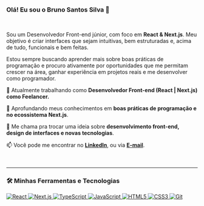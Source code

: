 ### Olá! Eu sou o Bruno Santos Silva 👋

<br>

Sou um Desenvolvedor Front-end júnior, com foco em **React & Next.js**. Meu objetivo é criar interfaces que sejam intuitivas, bem estruturadas e, acima de tudo, funcionais e bem feitas.

Estou sempre buscando aprender mais sobre boas práticas de programação e procuro ativamente por oportunidades que me permitam crescer na área, ganhar experiência em projetos reais e me desenvolver como programador.

🔭 Atualmente trabalhando como **Desenvolvedor Front-end (React | Next.js) como Feelancer.**

🌱 Aprofundando meus conhecimentos em **boas práticas de programação e no ecossistema Next.js**.

💬 Me chama pra trocar uma ideia sobre **desenvolvimento front-end, design de interfaces e novas tecnologias**.

📫 Você pode me encontrar no **[LinkedIn](www.linkedin.com/in/bruno-santos-silva-8091b6378)**, ou via **[E-mail](mailto:jkbrunowk@gmail.com)**.

<br>

---

### 🛠️ Minhas Ferramentas e Tecnologias

<p align="left">
  <a href="https://reactjs.org/" target="_blank" rel="noreferrer">
    <img src="https://img.shields.io/badge/React-61DAFB?style=for-the-badge&logo=react&logoColor=black" alt="React">
  </a>
  <a href="https://nextjs.org/" target="_blank" rel="noreferrer">
    <img src="https://img.shields.io/badge/Next.js-000000?style=for-the-badge&logo=nextdotjs&logoColor=white" alt="Next.js">
  </a>
  <a href="https://www.typescriptlang.org/" target="_blank" rel="noreferrer">
    <img src="https://img.shields.io/badge/TypeScript-3178C6?style=for-the-badge&logo=typescript&logoColor=white" alt="TypeScript">
  </a>
  <a href="https://developer.mozilla.org/en-US/docs/Web/JavaScript" target="_blank" rel="noreferrer">
    <img src="https://img.shields.io/badge/JavaScript-F7DF1E?style=for-the-badge&logo=javascript&logoColor=black" alt="JavaScript">
  </a>
  <a href="https://developer.mozilla.org/pt-BR/docs/Web/HTML/HTML5" target="_blank" rel="noreferrer">
    <img src="https://img.shields.io/badge/HTML5-E34F26?style=for-the-badge&logo=html5&logoColor=white" alt="HTML5">
  </a>
   <a href="https://developer.mozilla.org/pt-BR/docs/Web/CSS" target="_blank" rel="noreferrer">
    <img src="https://img.shields.io/badge/CSS3-1572B6?style=for-the-badge&logo=css3&logoColor=white" alt="CSS3">
  </a>
  <a href="https://git-scm.com/" target="_blank" rel="noreferrer">
    <img src="https://img.shields.io/badge/Git-F05032?style=for-the-badge&logo=git&logoColor=white" alt="Git">
  </a>
</p>
